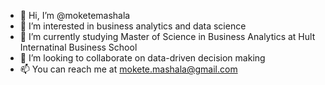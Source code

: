 - 👋 Hi, I’m @moketemashala
- 👀 I’m interested in business analytics and data science
- 🌱 I’m currently studying Master of Science in Business Analytics at Hult Internatinal Business School
- 💞️ I’m looking to collaborate on data-driven decision making
- 📫 You can reach me at mokete.mashala@gmail.com

<!---
moketemashala/moketemashala is a ✨ special ✨ repository because its `README.md` (this file) appears on your GitHub profile.
You can click the Preview link to take a look at your changes.
--->
